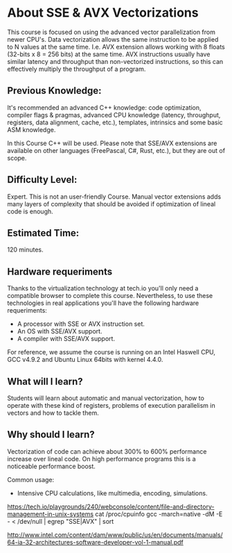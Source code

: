 # About SSE & AVX Vectorizations
This course is focused on using the advanced vector parallelization from newer CPU's. Data vectorization allows the same instruction to be applied to N values at the same time. 
I.e. AVX extension allows working with 8 floats (32-bits x 8 = 256 bits) at the same time. AVX instructions usually have similar latency and throughput than non-vectorized instructions, so this can effectively multiply the throughput of a program.

## Previous Knowledge:
It's recommended an advanced C++ knowledge: code optimization, compiler flags & pragmas, advanced CPU knowledge (latency, throughput, registers, data alignment, cache, etc.), templates, intrinsics and some basic ASM knowledge.

In this Course C++ will be used. Please note that SSE/AVX extensions are available on other languages (FreePascal, C#, Rust, etc.), but they are out of scope.

## Difficulty Level: 
Expert. This is not an user-friendly Course. Manual vector extensions adds many layers of complexity that should be avoided if optimization of lineal code is enough.

## Estimated Time:
120 minutes.

## Hardware requeriments
Thanks to the virtualization technology at tech.io you'll only need a compatible browser to complete this course.
Nevertheless, to use these technologies in real applications you'll have the following hardware requeriments:

-  A processor with SSE or AVX instruction set.
-  An OS with SSE/AVX support.
-  A compiler with SSE/AVX support.

For reference, we assume the course is running on an Intel Haswell CPU, GCC v4.9.2 and Ubuntu Linux 64bits with kernel 4.4.0.

## What will I learn?
Students will learn about automatic and manual vectorization, how to operate with these kind of registers, problems of execution parallelism in vectors and how to tackle them.

## Why should I learn?
Vectorization of code can achieve about 300% to 600% performance increase over lineal code.
On high performance programs this is a noticeable performance boost.

Common usage:
-  Intensive CPU calculations, like multimedia, encoding, simulations.



https://tech.io/playgrounds/240/webconsole/content/file-and-directory-management-in-unix-systems
 cat /proc/cpuinfo
 gcc -march=native -dM -E - < /dev/null | egrep "SSE|AVX" | sort

 
 http://www.intel.com/content/dam/www/public/us/en/documents/manuals/64-ia-32-architectures-software-developer-vol-1-manual.pdf
 